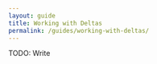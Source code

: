 ```yaml
---
layout: guide
title: Working with Deltas
permalink: /guides/working-with-deltas/
---
```


TODO: Write

